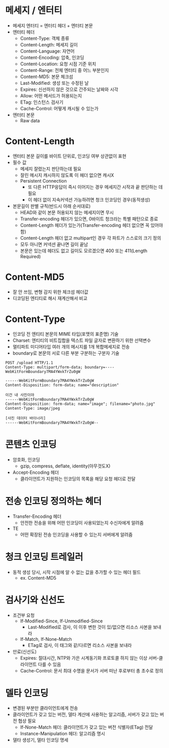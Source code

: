 # 메세지 / 엔터티
- 메세지 엔터티 = 엔터티 헤더 + 엔터티 본문
- 엔터티 헤더
  - Content-Type: 객체 종류
  - Content-Length: 메세지 길이
  - Content-Language: 자연어
  - Content-Encoding: 압축, 인코딩
  - Content-Location: 요청 시점 기준 위치
  - Content-Range: 전체 엔터티 중 어느 부분인지
  - Content-MD5: 본문 체크섬
  - Last-Modified: 생성 또는 수정된 날
  - Expires: 신선하지 않은 것으로 간주되는 날짜와 시각
  - Allow: 어떤 메서드가 허용되는지
  - ETag: 인스턴스 검사기
  - Cache-Control: 어떻게 캐시될 수 있는가
- 엔터티 본문
  -  Raw data

# Content-Length
- 엔터티 본문 길이를 바이트 단위로, 인코딩 여부 상관없이 표현
- 필수 값
  - 메세지 잘렸는지 판단하는데 필요
  - 잘린 메시지 캐시하지 않도록 이 헤더 없으면 캐시X
  - Persistent Connection
    - 또 다른 HTTP응답이 즉시 이어지는 경우 메세지간 시작과 끝 판단하는 데 필요
    - 이 헤더 없이 지속커넥션 가능하려면 청크 인코딩인 경우(동적생성)
- 본문길이 판별 규칙(반드시 아래 순서대로)
  - HEAD와 같이 본문 허용되지 않는 메세지이면 무시
  - Transfer-encoding 헤더가 있으면, 0바이트 청크라는 특별 패턴으로 종료
  - Content-Length 헤더가 있는가(Transfer-encoding 헤더 없으면 꼭 있어야함)
  - Content-Length 헤더 없고 multipart인 경우 각 파트가 스스로의 크기 정의
  - 모두 아니면 커넥션 끝나면 길이 끝남
  - 본문은 있는데 헤더도 없고 길이도 모르겠으면 400 또는 411(Length Required)
 
# Content-MD5
- 잘 안 쓰임, 변형 감지 위한 체크섬 헤더값
- 디코딩된 엔티티로 해시 재계산해서 비교

# Content-Type
- 인코딩 전 엔티티 본문의 MIME 타입(포맷의 표준명) 기술
- Charset: 엔티티의 비트집합을 텍스트 파일 글자로 변환하기 위한 선택변수
- 멀티파트 미디어타입 여러 개의 메시지를 1개 복합메세지로 전송
- boundary로 본문의 서로 다른 부분 구분하는 구분자 기술
```
POST /upload HTTP/1.1
Content-Type: multipart/form-data; boundary=----WebKitFormBoundary7MA4YWxkTrZu0gW

------WebKitFormBoundary7MA4YWxkTrZu0gW
Content-Disposition: form-data; name="description"

이건 내 사진이야
------WebKitFormBoundary7MA4YWxkTrZu0gW
Content-Disposition: form-data; name="image"; filename="photo.jpg"
Content-Type: image/jpeg

[사진 데이터 바이너리]
------WebKitFormBoundary7MA4YWxkTrZu0gW--
```


# 콘텐츠 인코딩
- 암호화, 인코딩
  - gzip, compress, deflate, identity(아무것도X)
- Accept-Encoding 헤더
  - 클라이언트가 지원하는 인코딩의 목록을 해당 요청 헤더로 전달
 
# 전송 인코딩 정의하는 헤더
- Transfer-Encoding 헤더
  - 안전한 전송을 위해 어떤 인코딩이 사용되었는지 수신자에게 알려줌
- TE
  - 어떤 확장된 전송 인코딩을 사용할 수 있는지 서버에게 알려줌


# 청크 인코딩 트레일러
- 동적 생성 당시, 시작 시점에 알 수 없는 값을 추가할 수 있는 헤더 필드
  - ex. Content-MD5

# 검사기와 신선도
- 조건부 요청
  - If-Modified-Since, If-Unmodified-Since
    - Last-Modified로 검사, 이 이후 변한 것이 있/없으면 리소스 사본을 보내라 
  - If-Match, If-None-Match
    - ETag로 검사, 이 태그와 같/다르면 리소스 사본을 보내라
- 만료(신선도)
  - Expires: 절대시간, NTP와 가은 시계동기화 프로토콜 하지 않는 이상 서버-클라이언트 다를 수 있음
  - Cache-Control: 문서 최대 수명을 문서가 서버 떠난 후로부터 총 초수로 정의


# 델타 인코딩
- 변경된 부분만 클라이언트에게 전송
- 클라이언트가 갖고 있는 버전, 델타 계산에 사용하는 알고리즘, 서버가 갖고 있는 버전 협상 필요
  - If-None-Match 헤더: 클라이언트가 갖고 있는 버전 식별자(ETag) 전달
  - Instance-Manipulation 헤더: 알고리즘 명시
- 델타 생성기, 델타 인코딩 명세  
